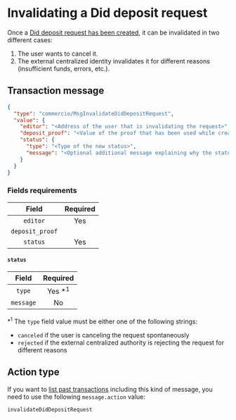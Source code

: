 # Invalidating a Did deposit request
Once a [Did deposit request has been created](./request-did-deposit.md), it can be invalidated in two different cases: 
 
1. The user wants to cancel it. 
2. The external centralized identity invalidates it for different reasons (insufficient funds, errors, etc.). 


## Transaction message
```json
{
  "type": "commercio/MsgInvalidateDidDepositRequest",
  "value": {
    "editor": "<Address of the user that is invalidating the request>",
    "deposit_proof": "<Value of the proof that has been used while creating the deposit request>",
    "status": {
      "type": "<Type of the new status>",
      "message": "<Optional additional message explaining why the status has changed>"
    }
  }
}
```

### Fields requirements
| Field | Required |
| :---: | :------: |
| `editor` | Yes |
| `deposit_proof` | 
| `status` | Yes | 

#### `status`
| Field | Required | 
| :---: | :------: |
| `type` | Yes *<sup>1</sup> |
| `message` | No |

*<sup>1</sup> The `type` field value must be either one of the following strings:
- `canceled` if the user is canceling the request spontaneously
- `rejected` if the external centralized authority is rejecting the request for different reasons
  

## Action type
If you want to [list past transactions](../../../developers/listing-transactions.md) including this kind of message,
you need to use the following `message.action` value: 

```
invalidateDidDepositRequest
```